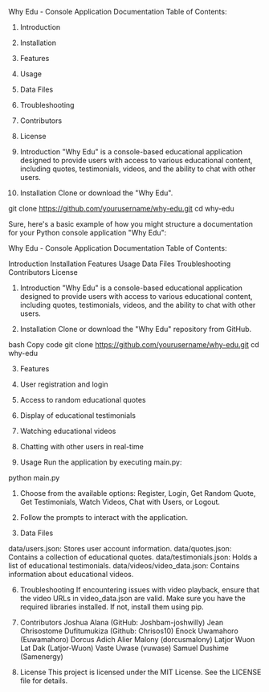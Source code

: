 Why Edu - Console Application Documentation
Table of Contents:

1. Introduction
2. Installation
3. Features
4. Usage
5. Data Files
6. Troubleshooting
7. Contributors
8. License

1. Introduction
"Why Edu" is a console-based educational application designed to provide users with access to various educational content, including quotes, testimonials, videos, and the ability to chat with other users.

2. Installation
Clone or download the "Why Edu".

git clone https://github.com/yourusername/why-edu.git
cd why-edu



Sure, here's a basic example of how you might structure a documentation for your Python console application "Why Edu":

Why Edu - Console Application Documentation
Table of Contents:

Introduction
Installation
Features
Usage
Data Files
Troubleshooting
Contributors
License
1. Introduction
"Why Edu" is a console-based educational application designed to provide users with access to various educational content, including quotes, testimonials, videos, and the ability to chat with other users.

2. Installation
Clone or download the "Why Edu" repository from GitHub.

bash
Copy code
git clone https://github.com/yourusername/why-edu.git
cd why-edu


3. Features
1. User registration and login
2. Access to random educational quotes
3. Display of educational testimonials
4. Watching educational videos
5. Chatting with other users in real-time

4. Usage
Run the application by executing main.py:

python main.py

1. Choose from the available options: Register, Login, Get Random Quote, Get Testimonials, Watch Videos, Chat with Users, or Logout.

2. Follow the prompts to interact with the application.

5. Data Files

data/users.json: Stores user account information.
data/quotes.json: Contains a collection of educational quotes.
data/testimonials.json: Holds a list of educational testimonials.
data/videos/video_data.json: Contains information about educational videos.

6. Troubleshooting
If encountering issues with video playback, ensure that the video URLs in video_data.json are valid.
Make sure you have the required libraries installed. If not, install them using pip.


7. Contributors
   Joshua Alana (GitHub: Joshbam-joshwilly)
   Jean Chrisostome Dufitumukiza (Github: Chrisos10)
   Enock Uwamahoro (Euwamahoro)
   Dorcus Adich Alier Malony (dorcusmalony)
   Latjor Wuon Lat Dak (Latjor-Wuon)
   Vaste Uwase (vuwase)
   Samuel Dushime (Samenergy)
   
   


9. License
This project is licensed under the MIT License. See the LICENSE file for details.
